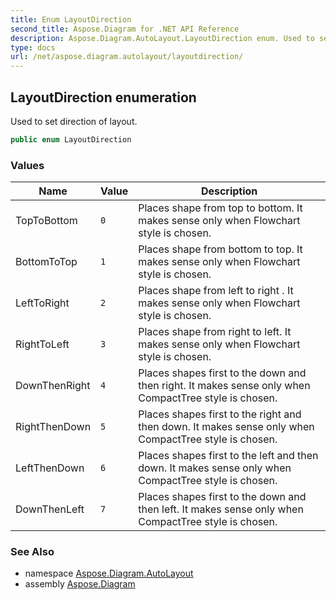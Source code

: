 ```yaml
---
title: Enum LayoutDirection
second_title: Aspose.Diagram for .NET API Reference
description: Aspose.Diagram.AutoLayout.LayoutDirection enum. Used to set direction of layout
type: docs
url: /net/aspose.diagram.autolayout/layoutdirection/
---
```

## LayoutDirection enumeration

Used to set direction of layout.

```csharp
public enum LayoutDirection
```

### Values

| Name | Value | Description |
| --- | --- | --- |
| TopToBottom | `0` | Places shape from top to bottom. It makes sense only when Flowchart style is chosen. |
| BottomToTop | `1` | Places shape from bottom to top. It makes sense only when Flowchart style is chosen. |
| LeftToRight | `2` | Places shape from left to right . It makes sense only when Flowchart style is chosen. |
| RightToLeft | `3` | Places shape from right to left. It makes sense only when Flowchart style is chosen. |
| DownThenRight | `4` | Places shapes first to the down and then right. It makes sense only when CompactTree style is chosen. |
| RightThenDown | `5` | Places shapes first to the right and then down. It makes sense only when CompactTree style is chosen. |
| LeftThenDown | `6` | Places shapes first to the left and then down. It makes sense only when CompactTree style is chosen. |
| DownThenLeft | `7` | Places shapes first to the down and then left. It makes sense only when CompactTree style is chosen. |

### See Also

* namespace [Aspose.Diagram.AutoLayout](../../aspose.diagram.autolayout/)
* assembly [Aspose.Diagram](../../)


